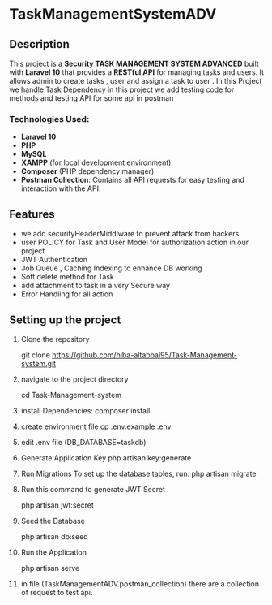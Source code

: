 # TaskManagementSystemADV


## Description
This project is a **Security TASK MANAGEMENT SYSTEM ADVANCED** built with **Laravel 10** that provides a **RESTful API** for managing tasks and users.
 It allows admin to create tasks , user  and assign a task to user . In this Project we handle Task Dependency 
 in this project we add  testing code for methods and testing API for some api in postman 


### Technologies Used:
- **Laravel 10**
- **PHP**
- **MySQL**
- **XAMPP** (for local development environment)
- **Composer** (PHP dependency manager)
- **Postman Collection**: Contains all API requests for easy testing and interaction with the API.

## Features
- we add securityHeaderMiddlware to prevent attack from hackers.
- user POLICY for Task and User Model for authorization action in our project 
- JWT Authentication
- Job Queue , Caching Indexing to enhance DB working 
- Soft delete method for Task
- add attachment to task in a very Secure way
- Error Handling for all action 




## Setting up the project

1. Clone the repository 

   git clone https://github.com/hiba-altabbal95/Task-Management-system.git
   
2. navigate to the project directory
  
    cd Task-Management-system  

3. install Dependencies: composer install 

4. create environment file  cp .env.example .env
  
5. edit .env file (DB_DATABASE=taskdb)

6. Generate Application Key php artisan key:generate

7. Run Migrations To set up the database tables, run: php artisan migrate

8. Run this command to generate JWT Secret
   
   php artisan jwt:secret
   
9. Seed the Database
   
    php artisan db:seed
	
10. Run the Application
   
    php artisan serve

11. in file (TaskManagementADV.postman_collection) there are a collection of request to test api.




